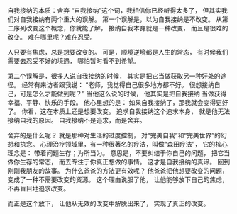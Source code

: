 
自我接纳的本质：舍弃
“自我接纳”这个词，我相信你已经听得太多了，
但其实我们对自我接纳有两个重大的误解。
第一个误解是，以为自我接纳是不改变。
从第二序列改变这个概念，你就能了解，
接纳自我本身就是一种改变，
而且是很难的改变。
难在哪里呢？难在忍受。

人只要有焦虑，总是想要改变的。
可是，顺境逆境都是人生的常态，
有时候我们需要去忍受不好的境遇，
哪怕暂时看不到希望。

第二个误解是，很多人说自我接纳的时候，
其实是把它当做获取另一种好处的途径。
经常有来访者跟我说：
“老师，我觉得自己很多地方都不好。
很想接纳自己，可是怎么才能做到呢？”
当他这么说的时候，
他其实是把自我接纳
当做获得幸福、平静、快乐的手段。
他心里想的是：
如果自我接纳了，那我就会变得更好了。
你看，这在本质上还是想要改变。
追求自我接纳这个追求本身，
就是他无法接纳自我的原因。
自我接纳不是追求，而是舍弃。

舍弃的是什么呢？
就是那种对生活的过度控制，
对“完美自我”和“完美世界”的幻想和执念。
心理治疗领域里，有一种很著名的疗法，叫做“森田疗法”，
它的核心理念是：
带着问题生存；为所当为。
意思是，不要纠结于你自己的问题，
把它当做你生存的常态，
而去专注于你真正想做的事情。
这才是自我接纳的真谛。
回到刚刚我朋友的故事。
为什么爸爸的方法更有效呢？
他爸爸把他想要改变的问题，
变成了一种不需要改变的资源。
这个理由说服了他，
让他能够放下自己的焦虑，
不再盲目地追求改变。

而正是这个放下，
让他从无效的改变中解脱出来了，
实现了真正的改变。
